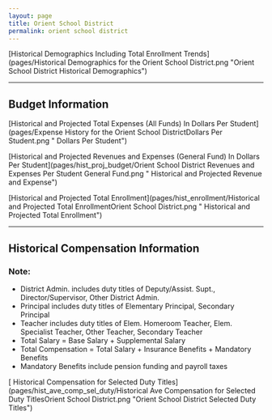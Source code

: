 ```yaml
---
layout: page
title: Orient School District
permalink: orient school district
---
```



[Historical Demographics Including Total Enrollment Trends](pages/Historical Demographics for the Orient School District.png "Orient School District Historical Demographics")

___

## Budget Information

[Historical and Projected Total Expenses (All Funds) In Dollars Per Student](pages/Expense History for the Orient School DistrictDollars Per Student.png " Dollars Per Student")

[Historical and Projected Revenues and Expenses (General Fund) In Dollars Per Student](pages/hist_proj_budget/Orient School District Revenues and Expenses Per Student General Fund.png " Historical and Projected Revenue and Expense")

[Historical and Projected Total Enrollment](pages/hist_enrollment/Historical and Projected Total EnrollmentOrient School District.png " Historical and Projected Total Enrollment")


___

## Historical Compensation Information
### Note:
- District Admin. includes duty titles of Deputy/Assist. Supt., Director/Supervisor, Other District Admin.
- Principal includes duty titles of Elementary Principal, Secondary Principal
- Teacher includes duty titles of Elem. Homeroom Teacher, Elem. Specialist Teacher, Other Teacher, Secondary Teacher
- Total Salary = Base Salary + Supplemental Salary
- Total Compensation = Total Salary + Insurance Benefits + Mandatory Benefits
- Mandatory Benefits include pension funding and payroll taxes

[ Historical Compensation for Selected Duty Titles](pages/hist_ave_comp_sel_duty/Historical Ave Compensation for Selected Duty TitlesOrient School District.png "Orient School District Selected Duty Titles")

